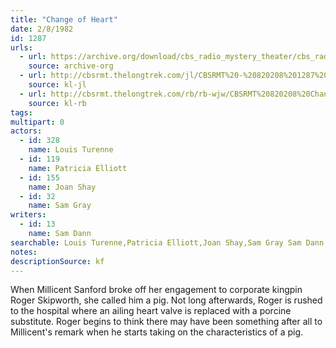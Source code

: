 ```yaml
---
title: "Change of Heart"
date: 2/8/1982
id: 1287
urls: 
  - url: https://archive.org/download/cbs_radio_mystery_theater/cbs_radio_mystery_theater-1251-1300.zip/cbs_radio_mystery_theater-1251-1300%2Fcbsrmt_1287_change_of_heart.mp3
    source: archive-org
  - url: http://cbsrmt.thelongtrek.com/jl/CBSRMT%20-%20820208%201287%20Change%20Of%20Heart_jl.mp3
    source: kl-jl
  - url: http://cbsrmt.thelongtrek.com/rb/rb-wjw/CBSRMT%20820208%20Change%20of%20Heart_wjw.mp3
    source: kl-rb
tags: 
multipart: 0
actors:  
  - id: 328
    name: Louis Turenne  
  - id: 119
    name: Patricia Elliott  
  - id: 155
    name: Joan Shay  
  - id: 32
    name: Sam Gray
writers:  
  - id: 13
    name: Sam Dann
searchable: Louis Turenne,Patricia Elliott,Joan Shay,Sam Gray Sam Dann
notes: 
descriptionSource: kf
---
```

When Millicent Sanford broke off her engagement to corporate kingpin Roger Skipworth, she called him a pig. Not long afterwards, Roger is rushed to the hospital where an ailing heart valve is replaced with a porcine substitute. Roger begins to think there may have been something after all to Millicent's remark when he starts taking on the characteristics of a pig.